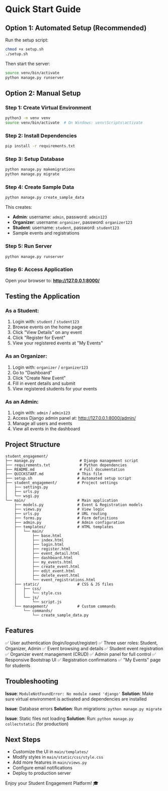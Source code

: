 # Quick Start Guide

## Option 1: Automated Setup (Recommended)

Run the setup script:

```bash
chmod +x setup.sh
./setup.sh
```

Then start the server:

```bash
source venv/bin/activate
python manage.py runserver
```

## Option 2: Manual Setup

### Step 1: Create Virtual Environment

```bash
python3 -m venv venv
source venv/bin/activate  # On Windows: venv\Scripts\activate
```

### Step 2: Install Dependencies

```bash
pip install -r requirements.txt
```

### Step 3: Setup Database

```bash
python manage.py makemigrations
python manage.py migrate
```

### Step 4: Create Sample Data

```bash
python manage.py create_sample_data
```

This creates:
- **Admin**: username: `admin`, password: `admin123`
- **Organizer**: username: `organizer`, password: `organizer123`
- **Student**: username: `student`, password: `student123`
- Sample events and registrations

### Step 5: Run Server

```bash
python manage.py runserver
```

### Step 6: Access Application

Open your browser to: **http://127.0.0.1:8000/**

## Testing the Application

### As a Student:
1. Login with: `student` / `student123`
2. Browse events on the home page
3. Click "View Details" on any event
4. Click "Register for Event"
5. View your registered events at "My Events"

### As an Organizer:
1. Login with: `organizer` / `organizer123`
2. Go to "Dashboard"
3. Click "Create New Event"
4. Fill in event details and submit
5. View registered students for your events

### As an Admin:
1. Login with: `admin` / `admin123`
2. Access Django admin panel at: http://127.0.0.1:8000/admin/
3. Manage all users and events
4. View all events in the dashboard

## Project Structure

```
student_engagement/
├── manage.py                    # Django management script
├── requirements.txt             # Python dependencies
├── README.md                    # Full documentation
├── QUICKSTART.md               # This file
├── setup.sh                    # Automated setup script
├── student_engagement/         # Project settings
│   ├── settings.py
│   ├── urls.py
│   └── wsgi.py
└── main/                       # Main application
    ├── models.py               # Event & Registration models
    ├── views.py                # View logic
    ├── urls.py                 # URL routing
    ├── forms.py                # Form definitions
    ├── admin.py                # Admin configuration
    ├── templates/              # HTML templates
    │   └── main/
    │       ├── base.html
    │       ├── index.html
    │       ├── login.html
    │       ├── register.html
    │       ├── event_detail.html
    │       ├── dashboard.html
    │       ├── my_events.html
    │       ├── create_event.html
    │       ├── edit_event.html
    │       ├── delete_event.html
    │       └── event_registrations.html
    ├── static/                 # CSS & JS files
    │   ├── css/
    │   │   └── style.css
    │   └── js/
    │       └── script.js
    └── management/             # Custom commands
        └── commands/
            └── create_sample_data.py
```

## Features

✅ User authentication (login/logout/register)
✅ Three user roles: Student, Organizer, Admin
✅ Event browsing and details
✅ Student event registration
✅ Organizer event management (CRUD)
✅ Admin panel for full control
✅ Responsive Bootstrap UI
✅ Registration confirmations
✅ "My Events" page for students

## Troubleshooting

**Issue**: `ModuleNotFoundError: No module named 'django'`
**Solution**: Make sure virtual environment is activated and dependencies are installed

**Issue**: Database errors
**Solution**: Run migrations: `python manage.py migrate`

**Issue**: Static files not loading
**Solution**: Run: `python manage.py collectstatic` (for production)

## Next Steps

- Customize the UI in `main/templates/`
- Modify styles in `main/static/css/style.css`
- Add more features in `main/views.py`
- Configure email notifications
- Deploy to production server

Enjoy your Student Engagement Platform! 🎓

